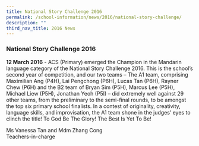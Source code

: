 ```yaml
---
title: National Story Challenge 2016
permalink: /school-information/news/2016/national-story-challenge/
description: ""
third_nav_title: 2016 News
---
```

### **National Story Challenge 2016**
**12 March 2016** \- ACS (Primary) emerged the Champion in the Mandarin language category of the National Story Challenge 2016. This is the school’s second year of competition, and our two teams – The A1 team, comprising Maximilian Ang (P4H), Lai Pengchong (P6H), Lucas Tan (P6H), Rayner Chew (P6H) and the B2 team of Bryan Sim (P5H), Marcus Lee (P5H), Michael Liew (P5H), Jonathan Yeoh (P5I) – did extremely well against 29 other teams, from the preliminary to the semi-final rounds, to be amongst the top six primary school finalists. In a contest of originality, creativity, language skills, and improvisation, the A1 team shone in the judges’ eyes to clinch the title! To God Be The Glory! The Best Is Yet To Be!

Ms Vanessa Tan and Mdm Zhang Cong<br>
Teachers-in-charge